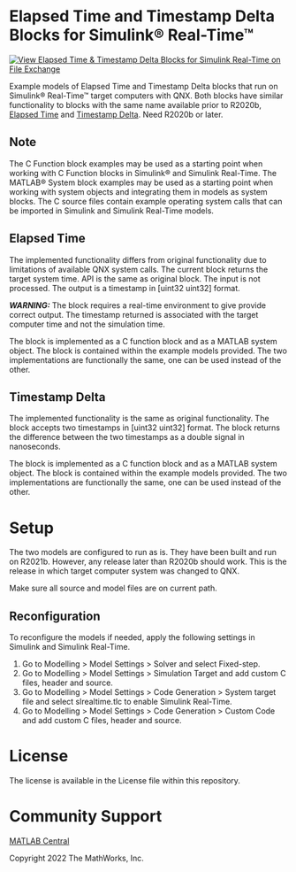 # Elapsed Time and Timestamp Delta Blocks for Simulink® Real-Time™

[![View Elapsed Time & Timestamp Delta Blocks for Simulink Real-Time on File Exchange](https://www.mathworks.com/matlabcentral/images/matlab-file-exchange.svg)](https://www.mathworks.com/matlabcentral/fileexchange/107694-elapsed-time-timestamp-delta-blocks-for-simulink-real-time)

Example models of Elapsed Time and Timestamp Delta blocks that run on Simulink® Real-Time™ target computers with QNX. Both blocks have similar functionality to blocks with the same name available prior to R2020b, [Elapsed Time](https://www.mathworks.com/help/releases/R2020a/xpc/io_ref/elapsedtime.html) and [Timestamp Delta](https://www.mathworks.com/help/releases/R2020a/xpc/io_ref/timestampdelta.html). Need R2020b or later. 

## Note
The C Function block examples may be used as a starting point when working with C Function blocks in Simulink® and Simulink Real-Time.
The MATLAB® System block examples may be used as a starting point when working with system objects and integrating them in models as system blocks. 
The C source files contain example operating system calls that can be imported in Simulink and Simulink Real-Time models. 

## Elapsed Time
The implemented functionality differs from original functionality due to limitations of available QNX system calls. The current block returns the target system time. API is the same as original block. The input is not processed. The output is a timestamp in [uint32 uint32] format. 

***WARNING:*** The block requires a real-time environment to give provide correct output. The timestamp returned is associated with the target computer time and not the simulation time.

The block is implemented as a C function block and as a MATLAB system object. The block is contained within the example models provided. The two implementations are functionally the same, one can be used instead of the other.

## Timestamp Delta
The implemented functionality is the same as original functionality. The block accepts two timestamps in [uint32 uint32] format. The block returns the difference between the two timestamps as a double signal in nanoseconds.

The block is implemented as a C function block and as a MATLAB system object. The block is contained within the example models provided. The two implementations are functionally the same, one can be used instead of the other.

# Setup 
The two models are configured to run as is. They have been built and run on R2021b. However, any release later than R2020b should work. This is the release in which target computer system was changed to QNX.

Make sure all source and model files are on current path. 

## Reconfiguration
To reconfigure the models if needed, apply the following settings in Simulink and Simulink Real-Time.
1. Go to Modelling > Model Settings > Solver and select Fixed-step.
2. Go to Modelling > Model Settings > Simulation Target and add custom C files, header and source.
3. Go to Modelling > Model Settings > Code Generation > System target file and select slrealtime.tlc to enable Simulink Real-Time.
4. Go to Modelling > Model Settings > Code Generation > Custom Code and add custom C files, header and source.

# License 
The license is available in the License file within this repository.

# Community Support

[MATLAB Central](https://www.mathworks.com/matlabcentral/)

Copyright 2022 The MathWorks, Inc.
